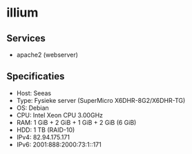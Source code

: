illium
======

Services
--------

 * apache2 (webserver)

Specificaties
-------------

 * Host: Seeas
 * Type: Fysieke server (SuperMicro X6DHR-8G2/X6DHR-TG)
 * OS: Debian
 * CPU: Intel Xeon CPU 3.00GHz
 * RAM: 1 GiB + 2 GiB + 1 GiB + 2 GiB (6 GiB)
 * HDD: 1 TB (RAID-10)
 * IPv4: 82.94.175.171
 * IPv6: 2001:888:2000:73:1::171
